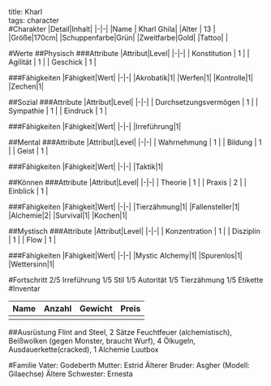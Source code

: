 title: Kharl  
tags: character  
#Charakter
|Detail|Inhalt|
|-|-|
|Name | Kharl Ghila|
|Alter | 13 |
|Größe|170cm|
|Schuppenfarbe|Grün|
|Zweitfarbe|Gold|
|Tattoo| |

#Werte
##Physisch
###Attribute
|Attribut|Level|
|-|-|
| Konstitution | 1 |
| Agilität | 1 |
| Geschick | 1 |

###Fähigkeiten
|Fähigkeit|Wert|
|-|-|
|Akrobatik|1|
|Werfen|1|
|Kontrolle|1|
|Zechen|1|





##Sozial
###Attribute 
|Attribut|Level|
|-|-|
| Durchsetzungsvermögen | 1 |
| Sympathie | 1 |
| Eindruck | 1 |


###Fähigkeiten
|Fähigkeit|Wert|
|-|-|
|Irreführung|1|



##Mental
###Attribute 
|Attribut|Level|
|-|-|
| Wahrnehmung | 1 |
| Bildung | 1 |
| Geist | 1 |


###Fähigkeiten
|Fähigkeit|Wert|
|-|-|
|Taktik|1|




##Können
###Attribute 
|Attribut|Level|
|-|-|
| Theorie | 1 |
| Praxis | 2 |
| Einblick | 1 |


###Fähigkeiten
|Fähigkeit|Wert|
|-|-|
|Tierzähmung|1|
|Fallensteller|1|
|Alchemie|2|
|Survival|1|
|Kochen|1|


##Mystisch
###Attribute 
|Attribut|Level|
|-|-|
| Konzentration | 1 |
| Disziplin | 1 |
| Flow | 1 |


###Fähigkeiten
|Fähigkeit|Wert|
|-|-|
|Mystic Alchemy|1|
|Spurenlos|1|
|Wettersinn|1|

#Fortschritt
2/5 Irreführung
1/5 Stil
1/5 Autorität
1/5 Tierzähmung
1/5 Etikette
#Inventar

|Name|Anzahl|Gewicht|Preis|
|---|---|---|---|
|||||

##Ausrüstung
Flint and Steel, 2 Sätze Feuchtfeuer (alchemistisch), Beißwolken (gegen Monster, braucht Wurf), 4 Ölkugeln, Ausdauerkette(cracked), 1 Alchemie Luutbox




#Familie
Vater: Godeberth
Mutter: Estrid
Älterer Bruder: Asgher (Modell: Gilaechse)
Ältere Schwester: Ernesta

